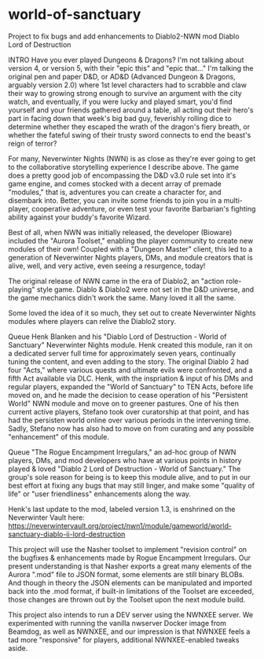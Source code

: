 # world-of-sanctuary
Project to fix bugs and add enhancements to Diablo2-NWN mod Diablo Lord of Destruction

INTRO
Have you ever played Dungeons & Dragons? I'm not talking about version 4, or version 5, with their "epic this" and "epic that..." I'm talking the original pen and paper D&D, or AD&D (Advanced Dungeon & Dragons, arguably version 2.0) where 1st level characters had to scrabble and claw their way to growing strong enough to survive an argument with the city watch, and eventually, if you were lucky and played smart, you'd find yourself and your friends gathered around a table, all acting out their hero's part in facing down that week's big bad guy, feverishly rolling dice to determine whether they escaped the wrath of the dragon's fiery breath, or whether the fateful swing of their trusty sword connects to end the beast's reign of terror?

For many, Neverwinter Nights (NWN) is as close as they're ever going to get to the collaborative storytelling experience I describe above. The game does a pretty good job of encompassing the D&D v3.0 rule set into it's game engine, and comes stocked with a decent array of premade "modules," that is, adventures you can create a character for, and disembark into. Better, you can invite some friends to join you in a multi-player, cooperative adventure, or even test your favorite Barbarian's fighting ability against your buddy's favorite Wizard.

Best of all, when NWN was initially released, the developer (Bioware) included the "Aurora Toolset," enabling the player community to create new modules of their own! Coupled with a "Dungeon Master" client, this led to a generation of Neverwinter Nights players, DMs, and module creators that is alive, well, and very active, even seeing a resurgence, today!

The original release of NWN came in the era of Diablo2, an "action role-playing" style game. Diablo & Diablo2 were not set in the D&D universe, and the game mechanics didn't work the same. Many loved it all the same.

Some loved the idea of it so much, they set out to create Neverwinter Nights modules where players can relive the Diablo2 story.

Queue Henk Blanken and his "Diablo Lord of Destruction - World of Sanctuary" Neverwinter Nights module. Henk created this module, ran it on a dedicated server full time for approximately seven years, continually tuning the content, and even adding to the story. The original Diablo 2 had four "Acts," where various quests and ultimate evils were confronted, and a fifth Act available via DLC. Henk, with the inspriation & input of his DMs and regular players, expanded the "World of Sanctuary" to TEN Acts, before life moved on, and he made the decision to cease operation of his "Persistent World" NWN module and move on to greener pastures. One of his then current active players, Stefano took over curatorship at that point, and has had the persisten world online over various periods in the intervening time. Sadly, Stefano now has also had to move on from curating and any possible "enhancement" of this module.

Queue "The Rogue Encampment Irregulars," an ad-hoc group of NWN players, DMs, and mod developers who have at various points in history played & loved "Diablo 2 Lord of Destruction - World of Sanctuary." The group's sole reason for being is to keep this module alive, and to put in our best effort at fixing any bugs that may still linger, and make some "quality of life" or "user friendliness" enhancements along the way.

Henk's last update to the mod, labeled version 1.3, is enshrined on the Neverwinter Vault here: https://neverwintervault.org/project/nwn1/module/gameworld/world-sanctuary-diablo-ii-lord-destruction

This project will use the Nasher toolset to implement "revision control" on the bugfixes & enhancements made by Rogue Encampment Irregulars. Our present understanding is that Nasher exports a great many elements of the Aurora ".mod" file to JSON format, some elements are still binary BLOBs. And though in theory the JSON elements can be manipulated and imported back into the .mod format, if built-in limitations of the Toolset are exceeded, those changes are thrown out by the Toolset upon the next module build.

This project also intends to run a DEV server using the NWNXEE server. We experimented with running the vanilla nwserver Docker image from Beamdog, as well as NWNXEE, and our impression is that NWNXEE feels a tad more "responsive" for players, additional NWNXEE-enabled tweaks aside.

